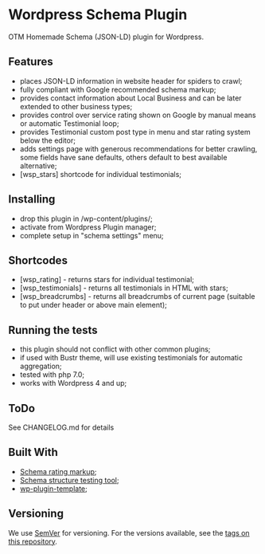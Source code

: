 # Wordpress Schema Plugin

OTM Homemade Schema (JSON-LD) plugin for Wordpress.

## Features

- places JSON-LD information in website header for spiders to crawl;
- fully compliant with Google recommended schema markup;
- provides contact information about Local Business and can be later extended to other business types;
- provides control over service rating shown on Google by manual means or automatic Testimonial loop;
- provides Testimonial custom post type in menu and star rating system below the editor;
- adds settings page with generous recommendations for better crawling, some fields have sane defaults, others default to best available alternative;
- [wsp_stars] shortcode for individual testimonials;

## Installing

- drop this plugin in /wp-content/plugins/;
- activate from Wordpress Plugin manager;
- complete setup in "schema settings" menu;

## Shortcodes
- [wsp_rating] - returns stars for individual testimonial;
- [wsp_testimonials] - returns all testimonials in HTML with stars;
- [wsp_breadcrumbs] - returns all breadcrumbs of current page (suitable to put under header or above main element);

## Running the tests

- this plugin should not conflict with other common plugins;
- if used with Bustr theme, will use existing testimonials for automatic aggregation;
- tested with php 7.0;
- works with Wordpress 4 and up;

## ToDo
See CHANGELOG.md for details

## Built With

- [Schema rating markup](https://schema.org/Rating);
- [Schema structure testing tool](https://search.google.com/structured-data/testing-tool);
- [wp-plugin-template](https://github.com/hlashbrooke/WordPress-Plugin-Template);


## Versioning

We use [SemVer](http://semver.org/) for versioning. For the versions available, see the [tags on this repository](https://github.com/your/project/tags).
